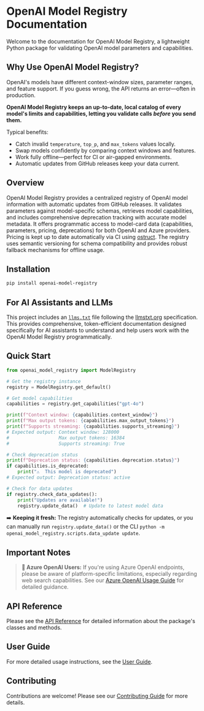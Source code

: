 # OpenAI Model Registry Documentation

Welcome to the documentation for OpenAI Model Registry, a lightweight Python package for validating OpenAI model parameters and capabilities.

## Why Use OpenAI Model Registry?

OpenAI's models have different context-window sizes, parameter ranges, and feature support. If you guess wrong, the API returns an error—often in production.

**OpenAI Model Registry keeps an up-to-date, local catalog of every model's limits and capabilities, letting you validate calls _before_ you send them.**

Typical benefits:

- Catch invalid `temperature`, `top_p`, and `max_tokens` values locally.
- Swap models confidently by comparing context windows and features.
- Work fully offline—perfect for CI or air-gapped environments.
- Automatic updates from GitHub releases keep your data current.

## Overview

OpenAI Model Registry provides a centralized registry of OpenAI model information with automatic updates from GitHub releases. It validates parameters against model-specific schemas, retrieves model capabilities, and includes comprehensive deprecation tracking with accurate model metadata. It offers programmatic access to model-card data (capabilities, parameters, pricing, deprecations) for both OpenAI and Azure providers. Pricing is kept up to date automatically via CI using [ostruct](https://github.com/yaniv-golan/ostruct). The registry uses semantic versioning for schema compatibility and provides robust fallback mechanisms for offline usage.

## Installation

```bash
pip install openai-model-registry
```

## For AI Assistants and LLMs

This project includes an [`llms.txt`](https://raw.githubusercontent.com/yaniv-golan/openai-model-registry/main/llms.txt) file following the [llmstxt.org](https://llmstxt.org/) specification. This provides comprehensive, token-efficient documentation designed specifically for AI assistants to understand and help users work with the OpenAI Model Registry programmatically.

## Quick Start

```python
from openai_model_registry import ModelRegistry

# Get the registry instance
registry = ModelRegistry.get_default()

# Get model capabilities
capabilities = registry.get_capabilities("gpt-4o")

print(f"Context window: {capabilities.context_window}")
print(f"Max output tokens: {capabilities.max_output_tokens}")
print(f"Supports streaming: {capabilities.supports_streaming}")
# Expected output: Context window: 128000
#                  Max output tokens: 16384
#                  Supports streaming: True

# Check deprecation status
print(f"Deprecation status: {capabilities.deprecation.status}")
if capabilities.is_deprecated:
    print("⚠️  This model is deprecated")
# Expected output: Deprecation status: active

# Check for data updates
if registry.check_data_updates():
    print("Updates are available!")
    registry.update_data()  # Update to latest model data
```

➡️ **Keeping it fresh:** The registry automatically checks for updates, or you can manually run `registry.update_data()` or the CLI `python -m openai_model_registry.scripts.data_update update`.

## Important Notes

> **🔵 Azure OpenAI Users:** If you're using Azure OpenAI endpoints, please be aware of platform-specific limitations, especially regarding web search capabilities. See our [Azure OpenAI Usage Guide](user-guide/azure-openai.md) for detailed guidance.

## API Reference

Please see the [API Reference](api/index.md) for detailed information about the package's classes and methods.

## User Guide

For more detailed usage instructions, see the [User Guide](user-guide/index.md).

## Contributing

Contributions are welcome! Please see our [Contributing Guide](contributing.md) for more details.
